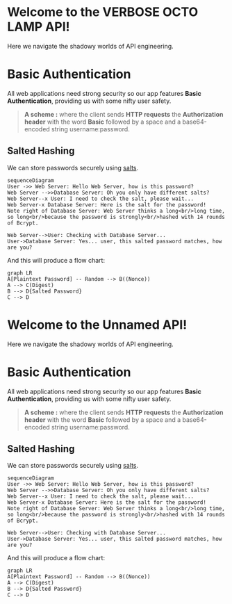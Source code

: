# Welcome to the VERBOSE OCTO LAMP API!

Here we navigate the shadowy worlds of API engineering.

# Basic Authentication

All web applications need strong security so our app features **Basic Authentication**, providing us with some nifty user safety.

> **A scheme :**  where the client sends **HTTP requests** the **Authorization header** with the word **Basic** followed by a space and a base64-encoded string username:password.


## Salted Hashing

We can store passwords securely using [salts](https://en.wikipedia.org/wiki/Salt_(cryptography)).

```mermaid
sequenceDiagram
User ->> Web Server: Hello Web Server, how is this password?
Web Server -->>Database Server: Oh you only have different salts?
Web Server--x User: I need to check the salt, please wait...
Web Server-x Database Server: Here is the salt for the password!
Note right of Database Server: Web Server thinks a long<br/>long time, so long<br/>because the password is strongly<br/>hashed with 14 rounds of Bcrypt.

Web Server-->User: Checking with Database Server...
User->Database Server: Yes... user, this salted password matches, how are you?
```

And this will produce a flow chart:

```mermaid
graph LR
A[Plaintext Password] -- Random --> B((Nonce))
A --> C(Digest)
B --> D{Salted Password}
C --> D
```
# Welcome to the Unnamed API!

Here we navigate the shadowy worlds of API engineering.

# Basic Authentication

All web applications need strong security so our app features **Basic Authentication**, providing us with some nifty user safety.

> **A scheme :**  where the client sends **HTTP requests** the **Authorization header** with the word **Basic** followed by a space and a base64-encoded string username:password.


## Salted Hashing

We can store passwords securely using [salts](https://en.wikipedia.org/wiki/Salt_(cryptography)).

```mermaid
sequenceDiagram
User ->> Web Server: Hello Web Server, how is this password?
Web Server -->>Database Server: Oh you only have different salts?
Web Server--x User: I need to check the salt, please wait...
Web Server-x Database Server: Here is the salt for the password!
Note right of Database Server: Web Server thinks a long<br/>long time, so long<br/>because the password is strongly<br/>hashed with 14 rounds of Bcrypt.

Web Server-->User: Checking with Database Server...
User->Database Server: Yes... user, this salted password matches, how are you?
```

And this will produce a flow chart:

```mermaid
graph LR
A[Plaintext Password] -- Random --> B((Nonce))
A --> C(Digest)
B --> D{Salted Password}
C --> D
```

